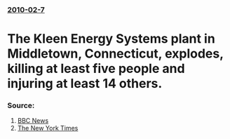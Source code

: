 ### [2010-02-7](/news/2010/02/7/index.md)

# The Kleen Energy Systems plant in Middletown, Connecticut, explodes, killing at least five people and injuring at least 14 others. 




### Source:

1. [BBC News](http://news.bbc.co.uk/1/hi/world/americas/8503142.stm)
2. [The New York Times](http://www.nytimes.com/2010/02/08/nyregion/08explode.html)
